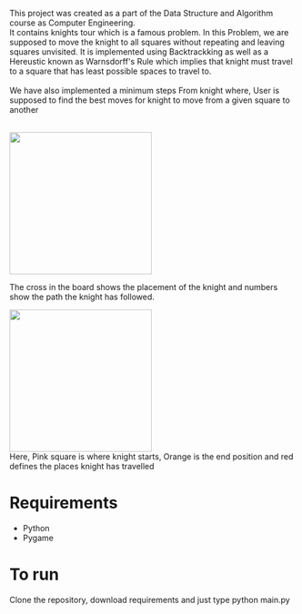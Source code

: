 This project was created as a part of the Data Structure and Algorithm course as Computer Engineering. <be><br>
It contains knights tour which is a famous problem. In this Problem, we are supposed to move the knight to all squares without repeating and leaving squares unvisited. It is implemented using Backtrackking as well as a Hereustic known as Warnsdorff's Rule which implies that knight must travel to a square that has least possible spaces to travel to.<br><br>
We have also implemented a minimum steps From knight where, User is supposed to find the best moves for knight to move from a given square to another<br><br>

<img src="https://github.com/sanatankafle12/DSA_Project/assets/42962016/386c133c-e3a3-4eea-8ae0-bde99d3b27ef" height = 250px><br>

The cross in the board shows the placement of the knight and numbers show the path the knight has followed.<br>

<img src="https://github.com/sanatankafle12/DSA_Project/assets/42962016/ced40213-facb-4541-a706-f9c0812520dd" height = 250px><br>
Here, Pink square is where knight starts, Orange is the end position and red defines the places knight has travelled<br>

<h1>Requirements</h1>
<ul>
  <li>Python</li>
  <li>Pygame</li>
</ul>

<h1>To run</h1>
Clone the repository, download requirements and just type python main.py
